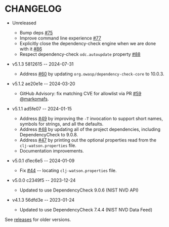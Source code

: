 # CHANGELOG

* Unreleased
  * Bump deps [#75](https://github.com/clj-holmes/clj-watson/issues/75)
  * Improve command line experience [#77](https://github.com/clj-holmes/clj-watson/issues/77)
  * Explicitly close the dependency-check engine when we are done with it [#86](https://github.com/clj-holmes/clj-watson/issues/86)
  * Respect dependency-check `odc.autoupdate` property [#88](https://github.com/clj-holmes/clj-watson/issues/88)

* v5.1.3 5812615 -- 2024-07-31
  * Address [#60](https://github.com/clj-holmes/clj-watson/issues/60) by updating `org.owasp/dependency-check-core` to 10.0.3.
    
* v5.1.2 ae20e1e -- 2024-03-20
  * GitHub Advisory: fix matching CVE for allowlist via PR [#59](https://github.com/clj-holmes/clj-watson/pull/59) [@markomafs](https://github.com/markomafs).
 
* v5.1.1 ad5fe07 -- 2024-01-15
  * Address [#49](https://github.com/clj-holmes/clj-watson/issues/49) by improving the `-T` invocation to support short names, symbols for strings, and all the defaults.
  * Address [#48](https://github.com/clj-holmes/clj-watson/issues/48) by updating all of the project dependencies, including DependencyCheck to 9.0.8.
  * Address [#47](https://github.com/clj-holmes/clj-watson/issues/47) by printing out the optional properties read from the `clj-watson.properties` file.
  * Documentation improvements.

* v5.0.1 d1ec6e5 -- 2024-01-09
  * Fix [#44](https://github.com/clj-holmes/clj-watson/issues/44) -- locating `clj-watson.properties` file.

* v5.0.0 c2349f5 -- 2023-12-24
  * Updated to use DependencyCheck 9.0.6 (NIST NVD API)

* v4.1.3 56dfd3e -- 2023-01-24
  * Updated to use DependencyCheck 7.4.4 (NIST NVD Data Feed)

See [releases](https://github.com/clj-holmes/clj-watson/releases) for older versions.
